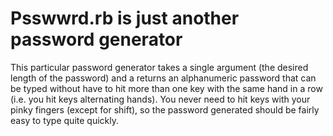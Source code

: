 Psswwrd.rb is just another password generator
=============================================

This particular password generator takes a single argument (the desired length of the password) and a returns an alphanumeric password that can be typed without have to hit more than one key with the same hand in a row (i.e. you hit keys alternating hands). You never need to hit keys with your pinky fingers (except for shift), so the password generated should be fairly easy to type quite quickly.

